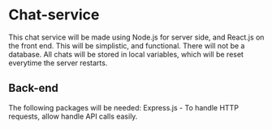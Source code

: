 # Chat-service

This chat service will be made using Node.js for server side, and React.js on the front end. This will be simplistic, and functional. There will not be a database. All chats will be stored in local variables, which will be reset everytime the server restarts. 

## Back-end

The following packages will be needed:
    Express.js - To handle HTTP requests, allow handle API calls easily. 
